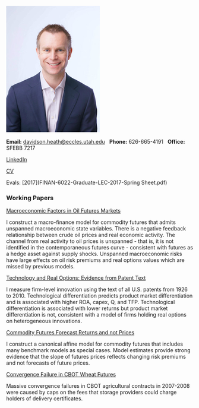 ![dth](images/dth2016.jpeg)

**Email:** davidson.heath@eccles.utah.edu &nbsp;  **Phone:** 626-665-4191 &nbsp; **Office:** SFEBB 7217

[LinkedIn](https://www.linkedin.com/in/davidson-heath-5a28999a)

[CV](dheath_CV.pdf)

Evals: [2017](FINAN-6022-Graduate-LEC-2017-Spring Sheet.pdf)

### Working Papers

[Macroeconomic Factors in Oil Futures Markets](dheath_MFOF.pdf)

I construct a macro-finance model for commodity futures that admits unspanned macroeconomic state variables. There is a negative feedback relationship between crude oil prices and real economic activity. The channel from real activity to oil prices is unspanned - that is, it is not identified in the contemporaneous futures curve - consistent with futures as a hedge asset against supply shocks. Unspanned macroeconomic risks have large effects on oil risk premiums and real options values which are missed by previous models.

[Technology and Real Options: Evidence from Patent Text](dheath_patenttext.pdf)

I measure firm-level innovation using the text of all U.S. patents from 1926 to 2010. Technological differentiation predicts product market differentiation and is associated with higher ROA, capex, Q, and TFP. Technological differentiation is associated with lower returns but product market differentiation is not, consistent with a model of firms holding real options on heterogeneous innovations.

[Commodity Futures Forecast Returns and not Prices](http://papers.ssrn.com/sol3/papers.cfm?abstract_id=2275090)

I construct a canonical affine model for commodity futures that includes many benchmark models as special cases. Model estimates provide strong evidence that the slope of futures prices reflects changing risk premiums and not forecasts of future prices.

[Convergence Failure in CBOT Wheat Futures](http://papers.ssrn.com/sol3/papers.cfm?abstract_id=2275088)

Massive convergence failures in CBOT agricultural contracts in 2007-2008 were caused by caps on the fees that storage providers could charge holders of delivery certificates.

